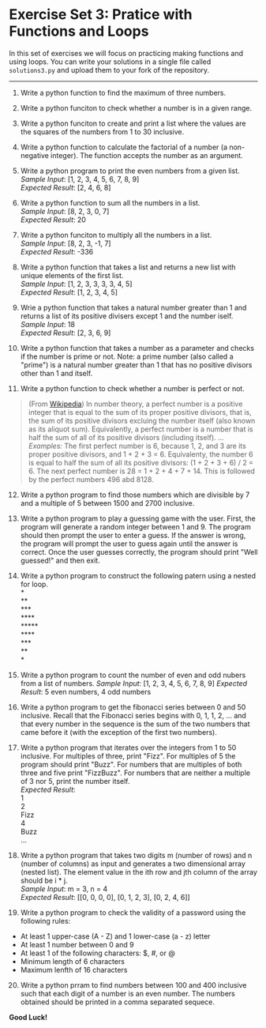 # Exercise Set 3: Pratice with Functions and Loops
In this set of exercises we will focus on practicing making functions and using loops. You can write your solutions in a single file called `solutions3.py` and upload them to your fork of the repository.

---

1. Write a python function to find the maximum of three numbers.

2. Write a python funciton to check whether a number is in a given range.

3. Write a python funciton to create and print a list where the values are the squares of the numbers from 1 to 30 inclusive.

4. Write a python function to calculate the factorial of a number (a non-negative integer). The function accepts the number as an argument.

5. Write a python program to print the even numbers from a given list.  
    *Sample Input*:     [1, 2, 3, 4, 5, 6, 7, 8, 9]  
    *Expected Result*:  [2, 4, 6, 8]  
    
6. Write a python function to sum all the numbers in a list.  
    *Sample Input*:     [8, 2, 3, 0, 7]  
    *Expected Result*:  20

7. Write a python funciton to multiply all the numbers in a list.  
    *Sample Input*:     [8, 2, 3, -1, 7]  
    *Expected Result*:  -336

8. Write a python function that takes a list and returns a new list with unique elements of the first list.  
    *Sample Input*:     [1, 2, 3, 3, 3, 3, 4, 5]  
    *Expected Result*:  [1, 2, 3, 4, 5]

9. Wrie a python function that takes a natural number greater than 1 and returns a list of its positive divisers except 1 and the number iself.  
    *Sample Input*:     18  
    *Expected Result*:  [2, 3, 6, 9]

10. Write a python function that takes a number as a parameter and checks if the number is prime or not. Note: a prime number (also called a "prime") is a natural number greater than 1 that has no positive divisors other than 1 and itself.

11. Write a python function to check whether a number is perfect or not.
> (From [Wikipedia](https://en.wikipedia.org/wiki/Perfect_number "Wikipedia")) In number theory, a perfect number is a positive integer that is equal to the sum of its proper positive divisors, that is, the sum of its positive divisors excluing the number itself (also known as its aliquot sum). Equivalently, a perfect number is a number that is half the sum of all of its positive divisors (including itself). ... *Examples:* The first perfect number is 6, because 1, 2, and 3 are its proper positive divisors, and 1 + 2 + 3 = 6. Equivalenty, the number 6 is equal to half the sum of all its positive divisors: (1 + 2 + 3 + 6) / 2 = 6. The next perfect number is 28 = 1 + 2 + 4 + 7 + 14. This is followed by the perfect numbers 496 abd 8128.

12. Write a python program to find those numbers which are divisible by 7 and a multiple of 5 between 1500 and 2700 inclusive.

13. Write a python program to play a guessing game with the user. First, the program will generate a random integer between 1 and 9. The program should then prompt the user to enter a guess. If the answer is wrong, the program will prompt the user to guess again until the answer is correct. Once the user guesses correctly, the program should print "Well guessed!" and then exit. 

14. Write a python program to construct the following patern using a nested for loop.  
\*  
\*\*  
\*\*\*  
\*\*\*\*  
\*\*\*\*\*  
\*\*\*\*  
\*\*\*  
\*\*  
\*  

15. Write a python program to count the number of even and odd nubers from a list of numbers.
    *Sample Input*:     [1, 2, 3, 4, 5, 6, 7, 8, 9]
    *Expected Result*:  5 even numbers, 4 odd numbers

16. Write a python program to get the fibonacci series between 0 and 50 inclusive. Recall that the Fibonacci series begins with 0, 1, 1, 2, ... and that every number in the sequence is the sum of the two numbers that came before it (with the exception of the first two numbers).

17. Write a python program that iterates over the integers from 1 to 50 inclusive. For multiples of three, print "Fizz". For multiples of 5 the program should print "Buzz". For numbers that are multiples of both three and five print "FizzBuzz". For numbers that are neither a multiple of 3 nor 5, print the number itself.  
*Expected Result*:  
1<br>2<br>Fizz<br>4<br>Buzz<br>...


18. Write a python program that takes two digits m (number of rows) and n (number of columns) as input and generates a two dimensional array (nested list). The element value in the ith row and jth column of the array should be i * j.  
    *Sample Input*:     m = 3, n = 4  
    *Expected Result*:  [[0, 0, 0, 0], [0, 1, 2, 3], [0, 2, 4, 6]]

19. Write a python program to check the validity of a password using the following rules:  
* At least 1 upper-case (A - Z) and 1 lower-case (a - z) letter
* At least 1 number between 0 and 9
* At least 1 of the following characters: $, #, or @
* Minimum length of 6 characters
* Maximum lenfth of 16 characters

20. Write a python prram to find numbers between 100 and 400 inclusive such that each digit of a number is an even number. The numbers obtained should be printed in a comma separated sequece.

**Good Luck!**
